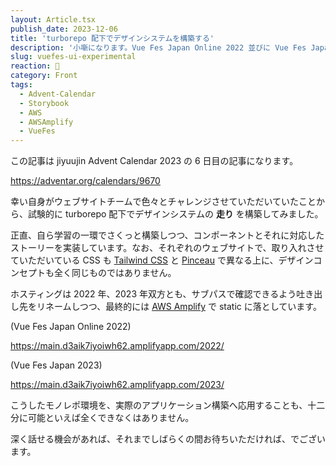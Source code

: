 ```yaml
---
layout: Article.tsx
publish_date: 2023-12-06
title: 'turborepo 配下でデザインシステムを構築する'
description: '小噺になります。Vue Fes Japan Online 2022 並びに Vue Fes Japan 2023 で、使用 (予定) のコンポーネント群について、超・簡易的なデザインシステムを構築している。'
slug: vuefes-ui-experimental
reaction: 🗼
category: Front
tags:
  - Advent-Calendar
  - Storybook
  - AWS
  - AWSAmplify
  - VueFes
---
```


この記事は jiyuujin Advent Calendar 2023 の 6 日目の記事になります。

https://adventar.org/calendars/9670

幸い自身がウェブサイトチームで色々とチャレンジさせていただいていたことから、試験的に turborepo 配下でデザインシステムの **走り** を構築してみました。

正直、自ら学習の一環でさくっと構築しつつ、コンポーネントとそれに対応したストーリーを実装しています。なお、それぞれのウェブサイトで、取り入れさせていただいている CSS も [Tailwind CSS](https://tailwindcss.com/) と [Pinceau](https://pinceau.dev/) で異なる上に、デザインコンセプトも全く同じものではありません。

ホスティングは 2022 年、2023 年双方とも、サブパスで確認できるよう吐き出し先をリネームしつつ、最終的には [AWS Amplify](https://aws.amazon.com/jp/amplify/) で static に落としています。

(Vue Fes Japan Online 2022)

https://main.d3aik7iyoiwh62.amplifyapp.com/2022/

(Vue Fes Japan 2023)

https://main.d3aik7iyoiwh62.amplifyapp.com/2023/

こうしたモノレポ環境を、実際のアプリケーション構築へ応用することも、十二分に可能といえば全くできなくはありません。

深く話せる機会があれば、それまでしばらくの間お待ちいただければ、でございます。

